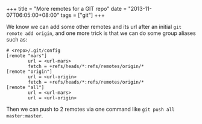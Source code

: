 +++
title = "More remotes for a GIT repo"
date = "2013-11-07T06:05:00+08:00"
tags = ["git"]
+++

We know we can add some other remotes and its url after an initial `git remote
add origin`, and one more trick is that we can do some group aliases such as:

```
# <repo>/.git/config
[remote "mars"]
        url = <url-mars>
        fetch = +refs/heads/*:refs/remotes/origin/*
[remote "origin"]
        url = <url-origin>
        fetch = +refs/heads/*:refs/remotes/origin/*
[remote "all"]
        url = <url-mars>
        url = <url-origin>
```

<!--more-->
Then we can push to 2 remotes via one command like `git push all master:master`.
